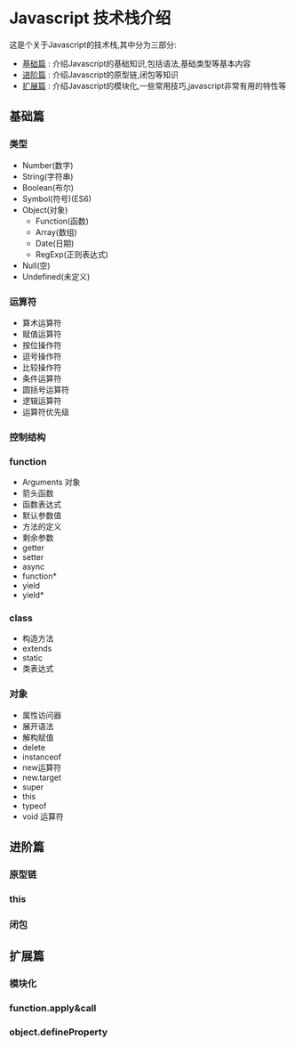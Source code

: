 # Javascript 技术栈介绍

这是个关于Javascript的技术栈,其中分为三部分:

* [基础篇](##基础篇) : 介绍Javascript的基础知识,包括语法,基础类型等基本内容
* [进阶篇](##进阶篇) : 介绍Javascript的原型链,闭包等知识
* [扩展篇](##扩展篇) : 介绍Javascript的模块化,一些常用技巧,javascript非常有用的特性等

## 基础篇

### 类型

* Number(数字)
* String(字符串)
* Boolean(布尔)
* Symbol(符号)(ES6)
* Object(对象)
  * Function(函数)
  * Array(数组)
  * Date(日期)
  * RegExp(正则表达式)
* Null(空)
* Undefined(未定义)

### 运算符

* 算术运算符
* 赋值运算符
* 按位操作符
* 逗号操作符
* 比较操作符
* 条件运算符
* 圆括号运算符
* 逻辑运算符
* 运算符优先级

### 控制结构

### function

* Arguments 对象
* 箭头函数
* 函数表达式
* 默认参数值
* 方法的定义
* 剩余参数
* getter
* setter
* async
* function*
* yield
* yield*

### class

* 构造方法
* extends
* static
* 类表达式

### 对象

* 属性访问器
* 展开语法
* 解构赋值
* delete
* instanceof
* new运算符
* new.target
* super
* this
* typeof
* void 运算符

## 进阶篇

### 原型链

### this

### 闭包

## 扩展篇

### 模块化

### function.apply&call

### object.defineProperty